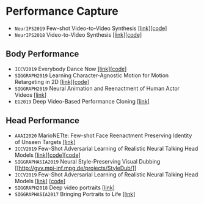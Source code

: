 # Performance Capture
* `NeurIPS2019` Few-shot Video-to-Video Synthesis [[link]](https://nvlabs.github.io/few-shot-vid2vid/)[[code]](https://github.com/NVlabs/few-shot-vid2vid) 
* `NeurIPS2018` Video-to-Video Synthesis [[link]](https://tcwang0509.github.io/vid2vid/)[[code]](https://github.com/NVIDIA/vid2vid)

## Body Performance
* `ICCV2019` Everybody Dance Now [[link]](https://carolineec.github.io/everybody_dance_now/)[[code]](https://carolineec.github.io/everybody_dance_now/#code)
* `SIGGRAPH2019` Learning Character-Agnostic Motion for Motion Retargeting in 2D [[link]](https://motionretargeting2d.github.io/)[[code]](https://github.com/ChrisWu1997/2D-Motion-Retargeting)
* `SIGGRAPH2019` Neural Animation and Reenactment of Human Actor Videos [[link]](http://gvv.mpi-inf.mpg.de/projects/wxu/HumanReenactment/)
* `EG2019` Deep Video-Based Performance Cloning [[link]](https://arxiv.org/abs/1808.06847)

## Head Performance
* `AAAI2020` MarioNETte: Few-shot Face Reenactment Preserving Identity of Unseen Targets [[link]](https://hyperconnect.github.io/MarioNETte/)
* `ICCV2019` Few-Shot Adversarial Learning of Realistic Neural Talking Head Models [[link]](https://arxiv.org/abs/1905.08233v1)[[code]](https://github.com/grey-eye/talking-heads)[[code]](https://github.com/vincent-thevenin/Realistic-Neural-Talking-Head-Models)
* `SIGGRAPHASIA2019` Neural Style-Preserving Visual Dubbing [[http://gvv.mpi-inf.mpg.de/projects/StyleDub/]]
* `ICCV2019` Few-Shot Adversarial Learning of Realistic Neural Talking Head Models [[link]](https://arxiv.org/pdf/1905.08233v2.pdf) [[code]](https://github.com/vincent-thevenin/Realistic-Neural-Talking-Head-Models)
* `SIGGRAPH2018` Deep video portraits [[link]](https://gvv.mpi-inf.mpg.de/projects/DeepVideoPortraits/)
* `SIGGRAPHASIA2017` Bringing Portraits to Life [[link]](http://cs.tau.ac.il/~averbuch1/portraitslife/index.htm)

